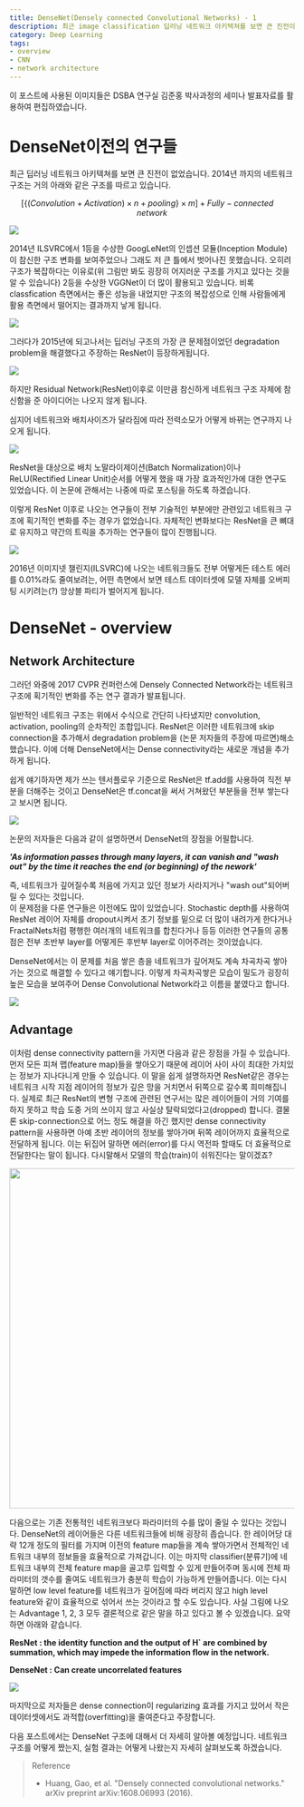 ```yaml
---
title: DenseNet(Densely connected Convolutional Networks) - 1
description: 최근 image classification 딥러닝 네트워크 아키텍쳐를 보면 큰 진전이 없었습니다. 거의 기술적인 부분에서만 개선이 이루어지던 중 2017 CVPR 컨퍼런스에서 네트워크 구조에 획기적인 변화를 주는 연구 결과가 발표됩니다. 이 네트워크의 이름이 Densely connected Convolutional Networks입니다.
category: Deep Learning
tags:
- overview
- CNN
- network architecture
---
```


이 포스트에 사용된 이미지들은 DSBA 연구실 김준홍 박사과정의 세미나 발표자료를 활용하여 편집하였습니다.

# DenseNet이전의 연구들

 최근 딥러닝 네트워크 아키텍쳐를 보면 큰 진전이 없었습니다. 2014년 까지의 네트워크 구조는 거의 아래와 같은 구조를 따르고 있습니다.


$$ [\{ (Convolution+Activation)\times n+pooling\} \times m]+Fully-connected\quad network $$



<a href="https://imgur.com/46RHa3L"><img src="https://i.imgur.com/46RHa3L.png"   /></a>


 2014년 ILSVRC에서 1등을 수상한 GoogLeNet의 인셉션 모듈(Inception Module)이 참신한 구조 변화를 보여주었으나 그래도 저 큰 틀에서 벗어나진 못했습니다. 오히려 구조가 복잡하다는 이유로(위 그림만 봐도 굉장히 어지러운 구조를 가지고 있다는 것을 알 수 있습니다) 2등을 수상한 VGGNet이 더 많이 활용되고 있습니다. 비록 classfication 측면에서는 좋은 성능을 내었지만 구조의 복잡성으로 인해 사람들에게 활용 측면에서 떨어지는 결과까지 낳게 됩니다.



<a href="https://imgur.com/2lT2B8z"><img src="https://i.imgur.com/2lT2B8z.png"   /></a>



 그러다가 2015년에 되고나서는 딥러닝 구조의 가장 큰 문제점이었던 degradation problem을 해결했다고 주장하는 ResNet이 등장하게됩니다.



<a href="https://imgur.com/CfanO19"><img src="https://i.imgur.com/CfanO19.png"   /></a>



하지만 Residual Network(ResNet)이후로 이만큼 참신하게 네트워크 구조 자체에 참신함을 준 아이디어는 나오지 않게 됩니다. 

심지어 네트워크와 배치사이즈가 달라짐에 따라 전력소모가 어떻게 바뀌는 연구까지 나오게 됩니다. 



<div style="text-align:justify"><a href="https://imgur.com/gnfrWgr"><img src="https://i.imgur.com/gnfrWgr.png"   /></a></div>



ResNet을 대상으로 배치 노말라이제이션(Batch Normalization)이나 ReLU(Rectified Linear Unit)순서를 어떻게 했을 때 가장 효과적인가에 대한 연구도 있었습니다. 이 논문에 관해서는 나중에 따로 포스팅을 하도록 하겠습니다. 

이렇게 ResNet 이후로 나오는 연구들이 전부 기술적인 부분에만 관련있고 네트워크 구조에 획기적인 변화를 주는 경우가 없었습니다. 자체적인 변화보다는 ResNet을 큰 뼈대로 유지하고 약간의 트릭을 추가하는 연구들이 많이 진행됩니다.



<a href="https://imgur.com/fNxkVKO"><img src="https://i.imgur.com/fNxkVKO.png"   /></a>



2016년 이미지넷 챌린지(ILSVRC)에 나오는 네트워크들도 전부 어떻게든 테스트 에러를 0.01%라도 줄여보려는, 어떤 측면에서 보면 테스트 데이터셋에 모델 자체를 오버피팅 시키려는(?) 앙상블 파티가 벌어지게 됩니다.  


# DenseNet - overview

## Network Architecture

그러던 와중에 2017 CVPR 컨퍼런스에 Densely Connected Network라는 네트워크 구조에 획기적인 변화를 주는 연구 결과가 발표됩니다. 

일반적인 네트워크 구조는 위에서 수식으로 간단히 나타냈지만 convolution, activation, pooling의 순차적인 조합입니다. ResNet은 이러한 네트워크에 skip connection을 추가해서 degradation problem을 (논문 저자들의 주장에 따르면)해소했습니다. 이에 더해 DenseNet에서는 Dense connectivity라는 새로운 개념을 추가하게 됩니다. 

쉽게 얘기하자면 제가 쓰는 텐서플로우 기준으로 ResNet은 tf.add를 사용하여 직전 부분을 더해주는 것이고 DenseNet은 tf.concat을 써서 거쳐왔던 부분들을 전부 쌓는다고 보시면 됩니다.



<div style="text-align:justify"><a href="https://imgur.com/vsqXLzE"><img src="https://i.imgur.com/vsqXLzE.png"   /></a></div>


논문의 저자들은 다음과 같이 설명하면서 DenseNet의 장점을 어필합니다.  

_**'As information passes through many layers, it can vanish and "wash out" by the time it reaches the end (or beginning) of the nework'**_  


즉, 네트워크가 깊어질수록 처음에 가지고 있던 정보가 사라지거나 "wash out"되어버릴 수 있다는 것입니다.  
이 문제점을 다룬 연구들은 이전에도 많이 있었습니다. Stochastic depth를 사용하여 ResNet 레이어 자체를 dropout시켜서 초기 정보를 밑으로 더 많이 내려가게 한다거나 FractalNets처럼 평행한 여러개의 네트워크를 합친다거나 등등 이러한 연구들의 공통점은 전부 초반부 layer를 어떻게든 후반부 layer로 이어주려는 것이었습니다.

DenseNet에서는 이 문제를 처음 쌓은 층을 네트워크가 깊어져도 계속 차곡차곡 쌓아가는 것으로 해결할 수 있다고 얘기합니다. 이렇게 차곡차곡쌓은 모습이 밀도가 굉장히 높은 모습을 보여주어 Dense Convolutional Network라고 이름을 붙였다고 합니다.

<a href="https://imgur.com/FpaICot"><img src="https://i.imgur.com/FpaICot.png"   /></a>



## Advantage

이처럼 dense connectivity pattern을 가지면 다음과 같은 장점을 가질 수 있습니다. 먼저 모든 피쳐 맵(feature map)들을 쌓아오기 때문에 레이어 사이 사이 최대한 가치있는 정보가 지나다니게 만들 수 있습니다. 이 말을 쉽게 설명하자면 ResNet같은 경우는 네트워크 시작 지점 레이어의 정보가 깊은 망을 거치면서 뒤쪽으로 갈수록 희미해집니다. 실제로 최근 ResNet의 변형 구조에 관련된 연구서는 많은 레이어들이 거의 기여를 하지 못하고 학습 도중 거의 쓰이지 않고 사실상 탈락되었다고(dropped) 합니다. 결물론 skip-connection으로 어느 정도 해결을 하긴 했지만 dense connectivity pattern을 사용하면 아예 초반 레이어의 정보를 쌓아가며 뒤쪽 레이어까지 효율적으로 전달하게 됩니다. 이는 뒤집어 말하면 에러(error)를 다시 역전파 할때도 더 효율적으로 전달한다는 말이 됩니다. 다시말해서 모델의 학습(train)이 쉬워진다는 말이겠죠?


<div align="center"><a href="https://imgur.com/IjrtBZT"><img src="https://i.imgur.com/IjrtBZT.png" width="600px"   /></a></div>


다음으로는 기존 전통적인 네트워크보다 파라미터의 수를 많이 줄일 수 있다는 것입니다. DenseNet의 레이어들은 다른 네트워크들에 비해 굉장히 좁습니다. 한 레이어당 대략 12개 정도의 필터를 가지며 이전의 feature map들을 계속 쌓아가면서 전체적인 네트워크 내부의 정보들을 효율적으로 가져갑니다. 이는 마지막 classifier(분류기)에  네트워크 내부의 전체 feature map을 골고루 입력할 수 있게 만들어주며 동시에 전체 파라미터의 갯수를 줄여도 네트워크가 충분히 학습이 가능하게 만들어줍니다. 이는 다시 말하면 low level feature를 네트워크가 깊어짐에 따라 버리지 않고 high level feature와 같이 효율적으로 섞어서 쓰는 것이라고 할 수도 있습니다. 사실 그림에 나오는 Advantage 1, 2, 3 모두 결론적으로 같은 말을 하고 있다고 볼 수 있겠습니다. 요약하면 아래와 같습니다.


__ResNet : the identity function and the output of H` are combined by summation, which may impede the information flow in the network.__

__DenseNet : Can create uncorrelated features__


<a href="https://imgur.com/6HzroMH"><img src="https://i.imgur.com/6HzroMH.png"   /></a>




마지막으로 저자들은 dense connection이 regularizing 효과를 가지고 있어서 작은 데이터셋에서도 과적합(overfitting)을 줄여준다고 주장합니다.

다음 포스트에서는 DenseNet 구조에 대해서 더 자세히 알아볼 예정입니다. 네트워크 구조를 어떻게 짰는지, 실험 결과는 어떻게 나왔는지 자세히 살펴보도록 하겠습니다.
  



> Reference
>* Huang, Gao, et al. "Densely connected convolutional networks." arXiv preprint arXiv:1608.06993 (2016).
  
 
